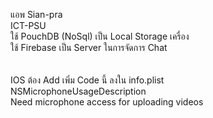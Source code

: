 แอพ Sian-pra <br>
ICT-PSU<br>
ใช้ PouchDB (NoSql) เป็น Local Storage เครื่อง<br>
ใช้ Firebase เป็น Server ในการจัดการ Chat<br>
<br><br>
IOS ต้อง Add เพิ่ม Code นี้ ลงใน info.plist
<br>
<key>NSMicrophoneUsageDescription</key> <br>
<string>Need microphone access for uploading videos</string>
